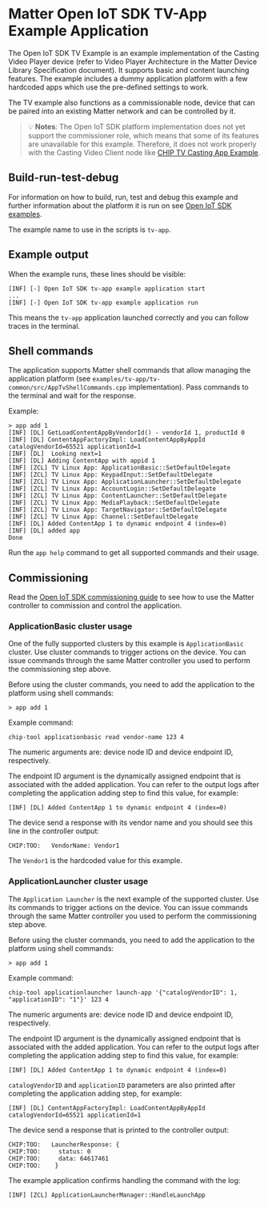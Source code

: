 # Matter Open IoT SDK TV-App Example Application

The Open IoT SDK TV Example is an example implementation of the Casting Video
Player device (refer to Video Player Architecture in the Matter Device Library
Specification document). It supports basic and content launching features. The
example includes a dummy application platform with a few hardcoded apps which
use the pre-defined settings to work.

The TV example also functions as a commissionable node, device that can be
paired into an existing Matter network and can be controlled by it.

> 💡 **Notes**: The Open IoT SDK platform implementation does not yet support
> the commissioner role, which means that some of its features are unavailable
> for this example. Therefore, it does not work properly with the Casting Video
> Client node like
> [CHIP TV Casting App Example](../../tv-casting-app/linux/README.md).

## Build-run-test-debug

For information on how to build, run, test and debug this example and further
information about the platform it is run on see
[Open IoT SDK examples](../../../docs/guides/openiotsdk_examples.md).

The example name to use in the scripts is `tv-app`.

## Example output

When the example runs, these lines should be visible:

```
[INF] [-] Open IoT SDK tv-app example application start
...
[INF] [-] Open IoT SDK tv-app example application run
```

This means the `tv-app` application launched correctly and you can follow traces
in the terminal.

## Shell commands

The application supports Matter shell commands that allow managing the
application platform (see `examples/tv-app/tv-common/src/AppTvShellCommands.cpp`
implementation). Pass commands to the terminal and wait for the response.

Example:

```
> app add 1
[INF] [DL] GetLoadContentAppByVendorId() - vendorId 1, productId 0
[INF] [DL] ContentAppFactoryImpl: LoadContentAppByAppId catalogVendorId=65521 applicationId=1
[INF] [DL]  Looking next=1
[INF] [DL] Adding ContentApp with appid 1
[INF] [ZCL] TV Linux App: ApplicationBasic::SetDefaultDelegate
[INF] [ZCL] TV Linux App: KeypadInput::SetDefaultDelegate
[INF] [ZCL] TV Linux App: ApplicationLauncher::SetDefaultDelegate
[INF] [ZCL] TV Linux App: AccountLogin::SetDefaultDelegate
[INF] [ZCL] TV Linux App: ContentLauncher::SetDefaultDelegate
[INF] [ZCL] TV Linux App: MediaPlayback::SetDefaultDelegate
[INF] [ZCL] TV Linux App: TargetNavigator::SetDefaultDelegate
[INF] [ZCL] TV Linux App: Channel::SetDefaultDelegate
[INF] [DL] Added ContentApp 1 to dynamic endpoint 4 (index=0)
[INF] [DL] added app
Done
```

Run the `app help` command to get all supported commands and their usage.

## Commissioning

Read the
[Open IoT SDK commissioning guide](../../../docs/guides/openiotsdk_commissioning.md)
to see how to use the Matter controller to commission and control the
application.

### ApplicationBasic cluster usage

One of the fully supported clusters by this example is `ApplicationBasic`
cluster. Use cluster commands to trigger actions on the device. You can issue
commands through the same Matter controller you used to perform the
commissioning step above.

Before using the cluster commands, you need to add the application to the
platform using shell commands:

```
> app add 1
```

Example command:

```
chip-tool applicationbasic read vendor-name 123 4
```

The numeric arguments are: device node ID and device endpoint ID, respectively.

The endpoint ID argument is the dynamically assigned endpoint that is associated
with the added application. You can refer to the output logs after completing
the application adding step to find this value, for example:

```
[INF] [DL] Added ContentApp 1 to dynamic endpoint 4 (index=0)
```

The device send a response with its vendor name and you should see this line in
the controller output:

```
CHIP:TOO:   VendorName: Vendor1
```

The `Vendor1` is the hardcoded value for this example.

### ApplicationLauncher cluster usage

The `Application Launcher` is the next example of the supported cluster. Use its
commands to trigger actions on the device. You can issue commands through the
same Matter controller you used to perform the commissioning step above.

Before using the cluster commands, you need to add the application to the
platform using shell commands:

```
> app add 1
```

Example command:

```
chip-tool applicationlauncher launch-app '{"catalogVendorID": 1, "applicationID": "1"}' 123 4
```

The numeric arguments are: device node ID and device endpoint ID, respectively.

The endpoint ID argument is the dynamically assigned endpoint that is associated
with the added application. You can refer to the output logs after completing
the application adding step to find this value, for example:

```
[INF] [DL] Added ContentApp 1 to dynamic endpoint 4 (index=0)
```

`catalogVendorID` and `applicationID` parameters are also printed after
completing the application adding step, for example:

```
[INF] [DL] ContentAppFactoryImpl: LoadContentAppByAppId catalogVendorId=65521 applicationId=1
```

The device send a response that is printed to the controller output:

```
CHIP:TOO:   LauncherResponse: {
CHIP:TOO:     status: 0
CHIP:TOO:     data: 64617461
CHIP:TOO:    }
```

The example application confirms handling the command with the log:

```
[INF] [ZCL] ApplicationLauncherManager::HandleLaunchApp
```
